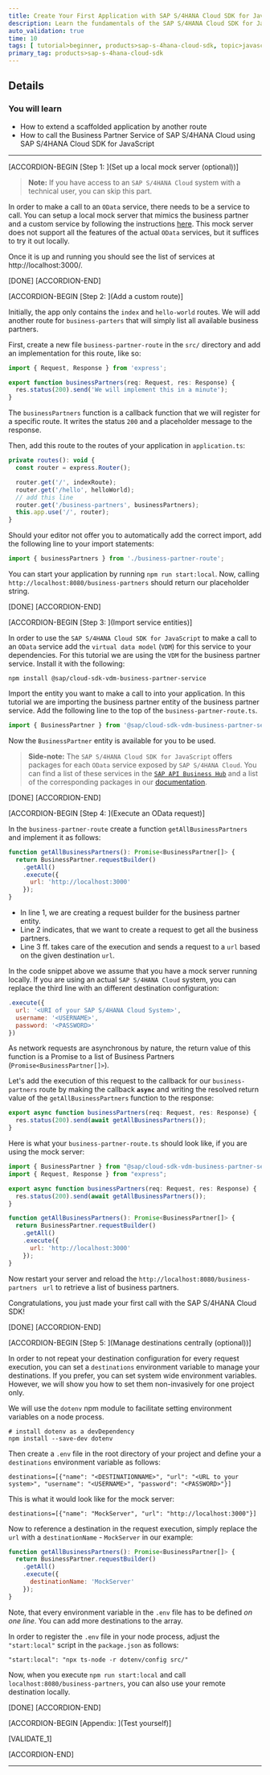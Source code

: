```yaml
---
title: Create Your First Application with SAP S/4HANA Cloud SDK for JavaScript
description: Learn the fundamentals of the SAP S/4HANA Cloud SDK for JavaScript and integrate with an SAP S/4HANA Cloud system.
auto_validation: true
time: 10
tags: [ tutorial>beginner, products>sap-s-4hana-cloud-sdk, topic>javascript]
primary_tag: products>sap-s-4hana-cloud-sdk
---
```


## Details
### You will learn
 - How to extend a scaffolded application by another route
 - How to call the Business Partner Service of SAP S/4HANA Cloud using SAP S/4HANA Cloud SDK for JavaScript

---

[ACCORDION-BEGIN [Step 1: ](Set up a local mock server (optional))]

>**Note:** If you have access to an `SAP S/4HANA Cloud` system with a technical user, you can skip this part.

In order to make a call to an `OData` service, there needs to be a service to call. You can setup a local mock server that mimics the business partner and a custom service by following the instructions [here](https://sap.github.io/cloud-s4-sdk-book/pages/mock-odata.html). This mock server does not support all the features of the actual `OData` services, but it suffices to try it out locally.

Once it is up and running you should see the list of services at http://localhost:3000/.

[DONE]
[ACCORDION-END]

[ACCORDION-BEGIN [Step 2: ](Add a custom route)]

Initially, the app only contains the `index` and `hello-world` routes. We will add another route for `business-parters` that will simply list all available business partners.

First, create a new file `business-partner-route` in the `src/` directory and add an implementation for this route, like so:

```JavaScript / TypeScript
import { Request, Response } from 'express';

export function businessPartners(req: Request, res: Response) {
  res.status(200).send('We will implement this in a minute');
}
```

The `businessPartners` function is a callback function that we will register for a specific route. It writes the status `200` and a placeholder message to the response.

Then, add this route to the routes of your application in `application.ts`:

```JavaScript / TypeScript
private routes(): void {
  const router = express.Router();

  router.get('/', indexRoute);
  router.get('/hello', helloWorld);
  // add this line
  router.get('/business-partners', businessPartners);
  this.app.use('/', router);
}
```

Should your editor not offer you to automatically add the correct import, add the following line to your import statements:

```JavaScript / TypeScript
import { businessPartners } from './business-partner-route';
```

You can start your application by running `npm run start:local`. Now, calling `http://localhost:8080/business-partners` should return our placeholder string.

[DONE]
[ACCORDION-END]

[ACCORDION-BEGIN [Step 3: ](Import service entities)]

In order to use the `SAP S/4HANA Cloud SDK for JavaScript` to make a call to an `OData` service add the `virtual data model` (`VDM`) for this service to your dependencies. For this tutorial we are using the `VDM` for the business partner service. Install it with the following:

```Shell
npm install @sap/cloud-sdk-vdm-business-partner-service
```

Import the entity you want to make a call to into your application. In this tutorial we are importing the business partner entity of the business partner service. Add the following line to the top of the `business-partner-route.ts`.

```JavaScript / TypeScript
import { BusinessPartner } from '@sap/cloud-sdk-vdm-business-partner-service';
```

Now the `BusinessPartner` entity is available for you to be used.

>**Side-note:** The `SAP S/4HANA Cloud SDK for JavaScript` offers packages for each `OData` service exposed by `SAP S/4HANA Cloud`. You can find a list of these services in the [`SAP API Business Hub`](https://api.sap.com/package/SAPS4HANACloud?section=Artifacts) and a list of the corresponding packages in our [documentation](https://help.sap.com/doc/9dbcab0600b346c2b359a8c8978a45ba/1.0/en-US/index.html).

[DONE]
[ACCORDION-END]

[ACCORDION-BEGIN [Step 4: ](Execute an OData request)]

In the `business-partner-route` create a function `getAllBusinessPartners` and implement it as follows:

```JavaScript / TypeScript
function getAllBusinessPartners(): Promise<BusinessPartner[]> {
  return BusinessPartner.requestBuilder()
    .getAll()
    .execute({
      url: 'http://localhost:3000'
    });
}
```

- In line 1, we are creating a request builder for the business partner entity.
- Line 2 indicates, that we want to create a request to get all the business partners.
- Line 3 ff. takes care of the execution and sends a request to a `url` based on the given destination `url`.

In the code snippet above we assume that you have a mock server running locally. If you are using an actual `SAP S/4HANA Cloud` system, you can replace the third line with an different destination configuration:

```JavaScript / TypeScript
.execute({
  url: '<URI of your SAP S/4HANA Cloud System>',
  username: '<USERNAME>',
  password: '<PASSWORD>'
})
```

As network requests are asynchronous by nature, the return value of this function is a Promise to a list of Business Partners (`Promise<BusinessPartner[]>`).

Let's add the execution of this request to the callback for our `business-partners` route by making the callback **`async`** and writing the resolved return value of the `getAllBusinessPartners` function to the response:

```JavaScript / TypeScript
export async function businessPartners(req: Request, res: Response) {
  res.status(200).send(await getAllBusinessPartners());
}
```
Here is what your `business-partner-route.ts` should look like, if you are using the mock server:

```JavaScript / TypeScript
import { BusinessPartner } from "@sap/cloud-sdk-vdm-business-partner-service";
import { Request, Response } from "express";

export async function businessPartners(req: Request, res: Response) {
  res.status(200).send(await getAllBusinessPartners());
}

function getAllBusinessPartners(): Promise<BusinessPartner[]> {
  return BusinessPartner.requestBuilder()
    .getAll()
    .execute({
      url: 'http://localhost:3000'
    });
}
```

Now restart your server and reload the `http://localhost:8080/business-partners` ` url`  to retrieve a list of business partners.

Congratulations, you just made your first call with the SAP S/4HANA Cloud SDK!

[DONE]
[ACCORDION-END]

[ACCORDION-BEGIN [Step 5: ](Manage destinations centrally (optional))]

In order to not repeat your destination configuration for every request execution, you can set a `destinations` environment variable to manage your destinations. If you prefer, you can set system wide environment variables. However, we will show you how to set them non-invasively for one project only.

We will use the `dotenv` npm module to facilitate setting environment variables on a node process.
```Shell
# install dotenv as a devDependency
npm install --save-dev dotenv
```
Then create a `.env` file in the root directory of your project and define your a `destinations` environment variable as follows:

```
destinations=[{"name": "<DESTINATIONNAME>", "url": "<URL to your system>", "username": "<USERNAME>", "password": "<PASSWORD>"}]
```

This is what it would look like for the mock server:

```
destinations=[{"name": "MockServer", "url": "http://localhost:3000"}]
```

Now to reference a destination in the request execution, simply replace the `url` with a `destinationName` - `MockServer` in our example:

```JavaScript / TypeScript
function getAllBusinessPartners(): Promise<BusinessPartner[]> {
  return BusinessPartner.requestBuilder()
    .getAll()
    .execute({
      destinationName: 'MockServer'
    });
}
```
Note, that every environment variable in the `.env` file has to be defined *on one line*. You can add more destinations to the array.

In order to register the `.env` file in your node process, adjust the `"start:local"` script in the `package.json` as follows:

```Shell
"start:local": "npx ts-node -r dotenv/config src/"
```
Now, when you execute `npm run start:local` and call `localhost:8080/business-partners`, you can also use your remote destination locally.

[DONE]
[ACCORDION-END]

[ACCORDION-BEGIN [Appendix: ](Test yourself)]

[VALIDATE_1]

[ACCORDION-END]

---
